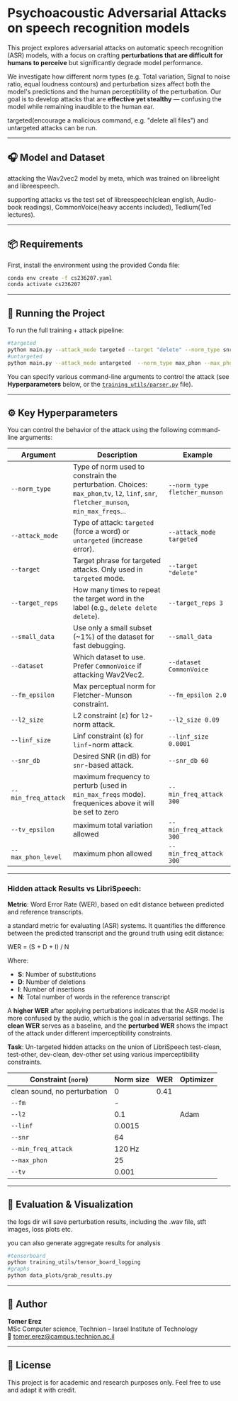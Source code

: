 # Psychoacoustic Adversarial Attacks on speech recognition models

This project explores adversarial attacks on automatic speech recognition (ASR) models, 
with a focus on crafting **perturbations that are difficult for humans to perceive** but significantly degrade model performance.

We investigate how different norm types (e.g. Total variation, Signal to noise ratio, equal loudness contours) 
and perturbation sizes affect both the model's predictions and the human perceptibility of the perturbation. 
Our goal is to develop attacks that are **effective yet stealthy** — confusing the model while remaining inaudible to the human ear.

targeted(encourage a malicious command, e.g. "delete all files") and untargeted attacks can be run.


---

## 🎧 Model and Dataset

attacking the Wav2vec2 model by meta, which was trained on libreelight and libreespeech.

supporting attacks vs the test set of libreespeech(clean english, Audio-book readings), CommonVoice(heavy accents included), Tedlium(Ted lectures).

---

## 📦 Requirements

First, install the environment using the provided Conda file:

```bash
conda env create -f cs236207.yaml
conda activate cs236207
```

---

## 🚀 Running the Project

To run the full training + attack pipeline:

```bash
#targeted
python main.py --attack_mode targeted --target "delete" --norm_type snr --snr_db 40 
#untargeted
python main.py --attack_mode untargeted  --norm_type max_phon --max_phon_level 20 
```
You can specify various command-line arguments to control the attack (see **Hyperparameters** below, or the [`training_utils/parser.py`](training_utils/parser.py) file).

---


## ⚙️ Key Hyperparameters

You can control the behavior of the attack using the following command-line arguments:

| Argument            | Description                                                                                                                           | Example                                       |
|---------------------|---------------------------------------------------------------------------------------------------------------------------------------|-----------------------------------------------|
| `--norm_type`       | Type of norm used to constrain the perturbation. Choices: `max_phon`,`tv`, `l2`, `linf`, `snr`, `fletcher_munson`, `min_max_freqs`... | `--norm_type fletcher_munson`                |
| `--attack_mode`     | Type of attack: `targeted` (force a word) or `untargeted` (increase error).                                                           | `--attack_mode targeted`                      |
| `--target`          | Target phrase for targeted attacks. Only used in `targeted` mode.                                                                     | `--target "delete"`                           |
| `--target_reps`     | How many times to repeat the target word in the label (e.g., `delete delete delete`).                                                 | `--target_reps 3`                             |
| `--small_data`      | Use only a small subset (~1%) of the dataset for fast debugging.                                                                      | `--small_data`                                |
| `--dataset`         | Which dataset to use. Prefer `CommonVoice` if attacking Wav2Vec2.                                                                     | `--dataset CommonVoice`                       |
| `--fm_epsilon`      | Max perceptual norm for Fletcher-Munson constraint.                                                                                   | `--fm_epsilon 2.0`                            |
| `--l2_size`         | L2 constraint (ε) for `l2`-norm attack.                                                                                               | `--l2_size 0.09`                              |
| `--linf_size`       | Linf constraint (ε) for `linf`-norm attack.                                                                                           | `--linf_size 0.0001`                          |
| `--snr_db`          | Desired SNR (in dB) for `snr`-based attack.                                                                                           | `--snr_db 60`                                 |
| `--min_freq_attack` | maximum frequency to perturb (used in `min_max_freqs` mode). frequenices above it will be set to zero                                 | `--min_freq_attack 300`                       |
| `--tv_epsilon`      | maximum total variation allowed                                                                                                       | `--min_freq_attack 300`                       |
| `--max_phon_level`  | maximum phon allowed                                                                                                                  | `--min_freq_attack 300`                       |

---
### Hidden attack Results vs LibriSpeech:

**Metric**: Word Error Rate (WER), based on edit distance between predicted and reference transcripts.

a standard metric for evaluating (ASR) systems. It quantifies the difference between the predicted transcript and the ground truth using edit distance:

WER = (S + D + I) / N

Where:
- **S**: Number of substitutions  
- **D**: Number of deletions  
- **I**: Number of insertions  
- **N**: Total number of words in the reference transcript  

A **higher WER** after applying perturbations indicates that the ASR model is more confused by the audio, which is the goal in adversarial settings. The **clean WER** serves as a baseline, and the **perturbed WER** shows the impact of the attack under different imperceptibility constraints.

**Task**: Un-targeted hidden attacks on the union of LibriSpeech test-clean, test-other, dev-clean, dev-other
set using various imperceptibility constraints.

| Constraint (`norm`)          | Norm size | WER   | Optimizer |
|------------------------------|-----------|-------|-----------|
| clean sound, no perturbation | 0         | 0.41  |
| `--fm`                       | -         |       | 
| `--l2`                       | 0.1       |       | Adam 
| `--linf`                     | 0.0015    |       |
| `--snr`                      | 64        |       | 
| `--min_freq_attack`          | 120 Hz    |       |
| `--max_phon`                 | 25        |       |
| `--tv`                       | 0.001     |       | 



---

## 🧪 Evaluation & Visualization

the logs dir will save perturbation results, including the .wav file, stft images, loss plots etc.

you can also generate aggregate results for analysis

```bash
#tensorboard
python training_utils/tensor_board_logging
#graphs
python data_plots/grab_results.py
```

---

## 👤 Author

**Tomer Erez**  
MSc Computer science, Technion – Israel Institute of Technology  
📧 tomer.erez@campus.technion.ac.il

---

## 📄 License

This project is for academic and research purposes only. Feel free to use and adapt it with credit.


